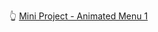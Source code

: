 👆 <a href="https://joaolucassousa.github.io/Front-end/Animated-menu-1/menu%20animado%201.html#" rel="nofollow">Mini Project - Animated Menu 1</a>
